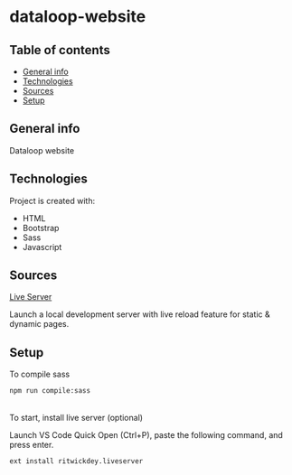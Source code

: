 # dataloop-website

## Table of contents
* [General info](#general-info)
* [Technologies](#technologies)
* [Sources](#sources)
* [Setup](#setup)

## General info
Dataloop website
	
## Technologies
Project is created with:

- HTML
- Bootstrap
- Sass
- Javascript

## Sources

[Live Server](https://marketplace.visualstudio.com/items?itemName=ritwickdey.LiveServer)
<p>Launch a local development server with live reload feature for static & dynamic pages.</p>

## Setup

To compile sass

```bash
npm run compile:sass
```
<br>
To start, install live server (optional)

Launch VS Code Quick Open (Ctrl+P), paste the following command, and press enter.
```bash
ext install ritwickdey.liveserver
```
